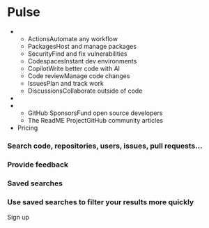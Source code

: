 # Pulse

*
  * ActionsAutomate any workflow
  * PackagesHost and manage packages
  * SecurityFind and fix vulnerabilities
  * CodespacesInstant dev environments
  * CopilotWrite better code with AI
  * Code reviewManage code changes
  * IssuesPlan and track work
  * DiscussionsCollaborate outside of code
*
*
  * GitHub SponsorsFund open source developers
  * The ReadME ProjectGitHub community articles
* Pricing

### Search code, repositories, users, issues, pull requests... <a href="#search-suggestions-dialog-header" id="search-suggestions-dialog-header"></a>

### Provide feedback <a href="#feedback-dialog-title" id="feedback-dialog-title"></a>

### Saved searches <a href="#custom-scopes-dialog-title" id="custom-scopes-dialog-title"></a>

### Use saved searches to filter your results more quickly <a href="#custom-scopes-dialog-description" id="custom-scopes-dialog-description"></a>

Sign up
